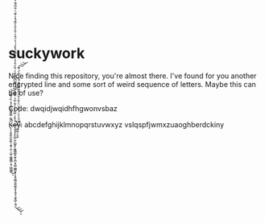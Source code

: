 # suckywork

Nice finding this repository, you're almost there. I've found for you another encrypted line and some sort of weird sequence of letters. Maybe this can be of use?

Code: dwqidjwqidhfhgwonvsbaz

K̶̢͕̩͍̬̮̮̫͔̪͎͙͍̦̼̜̩̺̗͖͚̼̻̣̯̹̤̳͚̪̏͂̂̿͂͌̌̏̌̓̽̇̏͛͌̓́̚͜͝͠͝ͅȩ̶̧̡̨̙̙̲̗̰̩̲̺̥̙͖͈̻͇͓̫̞̞̪͔̥̳̣̺̳̮̥̩͓̭̞̻̯̼̯̼͈̱͙͕͍̘̖̼͓̪̙̖̼̠͗̾̎̒̈̅̏̾͐̾͂̀̅̓̇͌̊̍͗̈́̿̅͆͂͆̔̑̀̇́̏̓̂̓̉́͗̿̈́̊̽́́̔̈́̄̓͗̎̓̐͐̆͊́̽͐̀͊̈͑͋̅́͊̓̍͐͐͗̌̎̅̂̂̐͂͂̾̆͋͌̑͐̉̍̓̑́̈́̄̿̀̓̈́͐̀͋̚̕̕̚̕͘͜͜͜͝͝͝͝͝͝͝ͅͅy̴̳͖̦̯̞̫͌̈́͐̊̈́̀̐̆̈̍̀̐̓͂͋͌͊̈͂̃͊̆́̎̏̾̅̀́͛͊̚͘͠͝͝: abcdefghijklmnopqrstuvwxyz
      vslqspfjwmxzuaoghberdckiny
      
      
